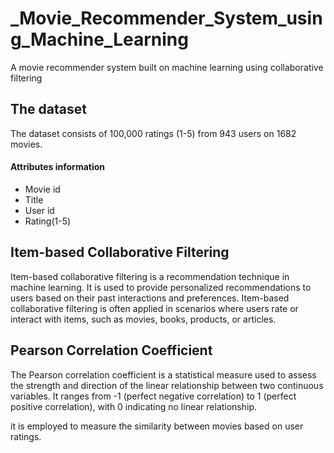 # _Movie_Recommender_System_using_Machine_Learning
A movie recommender system built on machine learning using collaborative filtering 

## The dataset

The dataset consists of 100,000 ratings (1-5) from 943 users on 1682 movies.

#### Attributes information
- Movie id
- Title 
- User id
- Rating(1-5)

## Item-based Collaborative Filtering

Item-based collaborative filtering is a recommendation technique in machine learning. It is used to provide personalized recommendations to users based on their past interactions and preferences. Item-based collaborative filtering is often applied in scenarios where users rate or interact with items, such as movies, books, products, or articles.

## Pearson Correlation Coefficient

The Pearson correlation coefficient is a statistical measure used to assess the strength and direction of the linear relationship between two continuous variables. It ranges from -1 (perfect negative correlation) to 1 (perfect positive correlation), with 0 indicating no linear relationship.

it is employed to measure the similarity between movies based on user ratings.
